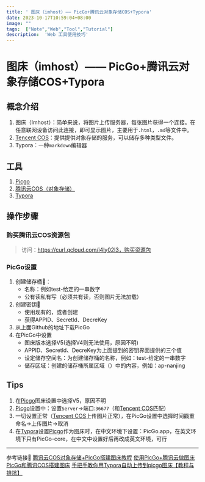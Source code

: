 ```yaml
---
title: ' 图床（imhost）—— PicGo+腾讯云对象存储COS+Typora'
date: 2023-10-17T10:59:04+08:00
image: ""
tags:  ["Note","Web","Tool","Tutorial"]
description:  'Web 工具使用技巧'
---
```


# 图床（imhost）—— PicGo+腾讯云对象存储COS+Typora

## 概念介绍

1. 图床（Imhost）：简单来说，将图片上传服务器，每张图片获得一个连接。在任意联网设备访问此连接，即可显示图片，主要用于`.html`，`.md`等文件中。
2. [Tencent COS](https://curl.qcloud.com/i4ly02I3)：提供提供对象存储的服务，可以储存多种类型文件。
3. Typora：一种`markdown`编辑器

## **工具**

 1. [Picgo](https://github.com/Molunerfinn/PicGo/releases)
 2. [腾讯云COS（对象存储）](https://console.cloud.tencent.com/cos)
 3. [Typora](typora.io)

## **操作步骤**
### **购买腾讯云COS资源包**
>访问：https://curl.qcloud.com/i4ly02I3，购买资源包
### **PicGo设置**
1. 创建储存桶🧳：
    - 名称：例如test-给定的一串数字
    - 公有读私有写（必须共有读，否则图片无法加载）
2. 创建密钥🔑
    - 使用现有的，或者创建
    - 获得APPID、Secretld、DecreKey
3. 从上面Github的地址下载PicGo
4. 在PicGo中设置
    - 图床版本选择V5(选择V4则无法使用，原因不明)
    - APPID、Secretld、DecreKey为上面提到的密钥界面提供的三个值
    - 设定储存空间名：为创建储存桶的名称，例如：test-给定的一串数字
    - 储存区域：创建的储存桶所属区域（）中的内容，例如：ap-nanjing

## Tips

1. 在[Picgo](https://github.com/Molunerfinn/PicGo/releases)图床设置中选择V5，原因不明
2. [Picgo](https://github.com/Molunerfinn/PicGo/releases)设置中：设置`Server`→端口:`36677`（和[Tencent COS](https://console.cloud.tencent.com/cos)匹配）
3. 一切设置正常（[Tencent COS](https://console.cloud.tencent.com/cos)上传图片正常），在PicGo设置中选择时间戳重命名→上传图片→取消
4. 在[Typora](typora.io)设置[Picgo](https://github.com/Molunerfinn/PicGo/releases)作为图床时，在中文环境下设置：PicGo.app，在英文环境下只有PicGo-core，在中文中设置好后再改成英文环境，可行


-----
参考链接🔗
[腾讯云COS对象存储+PicGo搭建图床教程](https://blog.csdn.net/qq_41684621/article/details/114128635?utm_medium=distribute.pc_relevant.none-task-blog-2~default~baidujs_baidulandingword~default-0-114128635-blog-109720624.pc_relevant_paycolumn_v3&spm=1001.2101.3001.4242.1&utm_relevant_index=3)
[使用PicGo+腾讯云做图床](https://blog.csdn.net/qq_38576299/article/details/109720624?spm=1001.2101.3001.6650.1&utm_medium=distribute.pc_relevant.none-task-blog-2%7Edefault%7ECTRLIST%7ERate-1-109720624-blog-121218444.pc_relevant_paycolumn_v3&depth_1-utm_source=distribute.pc_relevant.none-task-blog-2%7Edefault%7ECTRLIST%7ERate-1-109720624-blog-121218444.pc_relevant_paycolumn_v3&utm_relevant_index=2)
[PicGo和腾讯COS搭建图床](https://blog.csdn.net/weixin_44593310/article/details/123910255)
[手把手教你用Typora自动上传到picgo图床【教程与排坑】](https://www.jianshu.com/p/4cd14d4ceb1d)